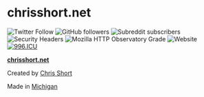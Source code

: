 # chrisshort.net

![Twitter Follow](https://img.shields.io/twitter/follow/ChrisShort?style=social)
![GitHub followers](https://img.shields.io/github/followers/chris-short?style=social)
![Subreddit subscribers](https://img.shields.io/reddit/subreddit-subscribers/devopsish?style=social)
![Security Headers](https://img.shields.io/security-headers?url=https%3A%2F%2Fchrisshort.net)
![Mozilla HTTP Observatory Grade](https://img.shields.io/mozilla-observatory/grade-score/chrisshort.net?publish)
![Website](https://img.shields.io/website?url=https%3A%2F%2Fchrisshort.net)
[![996.ICU](https://img.shields.io/badge/link-996.icu-red.svg)](https://996.icu)

[**chrisshort.net**](https://chrisshort.net)

Created by [Chris Short](https://chrisshort.net/)

Made in [Michigan](https://www.michigan.org/)
